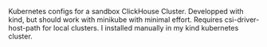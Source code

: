 Kubernetes configs for a sandbox ClickHouse Cluster. Developped with kind,
but should work with minikube with minimal effort. Requires csi-driver-host-path
for local clusters. I installed manually in my kind kubernetes cluster.

